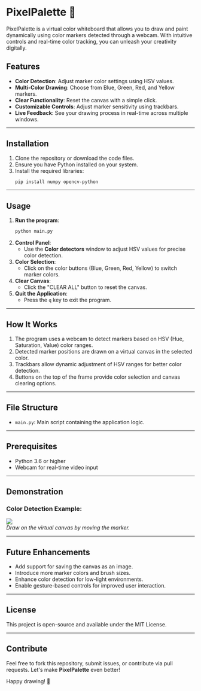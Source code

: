 # PixelPalette 🎨  

PixelPalette is a virtual color whiteboard that allows you to draw and paint dynamically using color markers detected through a webcam. With intuitive controls and real-time color tracking, you can unleash your creativity digitally.  

## Features  
- **Color Detection**: Adjust marker color settings using HSV values.  
- **Multi-Color Drawing**: Choose from Blue, Green, Red, and Yellow markers.  
- **Clear Functionality**: Reset the canvas with a simple click.  
- **Customizable Controls**: Adjust marker sensitivity using trackbars.  
- **Live Feedback**: See your drawing process in real-time across multiple windows.  

---

## Installation  
1. Clone the repository or download the code files.  
2. Ensure you have Python installed on your system.  
3. Install the required libraries:  
   ```bash
   pip install numpy opencv-python
   ```  

---

## Usage  
1. **Run the program**:  
   ```bash
   python main.py
   ```  
2. **Control Panel**:  
   - Use the **Color detectors** window to adjust HSV values for precise color detection.  
3. **Color Selection**:  
   - Click on the color buttons (Blue, Green, Red, Yellow) to switch marker colors.  
4. **Clear Canvas**:  
   - Click the "CLEAR ALL" button to reset the canvas.  
5. **Quit the Application**:  
   - Press the `q` key to exit the program.  

---

## How It Works  
1. The program uses a webcam to detect markers based on HSV (Hue, Saturation, Value) color ranges.  
2. Detected marker positions are drawn on a virtual canvas in the selected color.  
3. Trackbars allow dynamic adjustment of HSV ranges for better color detection.  
4. Buttons on the top of the frame provide color selection and canvas clearing options.  

---

## File Structure  
- `main.py`: Main script containing the application logic.  

---

## Prerequisites  
- Python 3.6 or higher  
- Webcam for real-time video input  

---

## Demonstration  

### Color Detection Example:  
![](https://via.placeholder.com/600x300?text=Demo+Image+Placeholder)  
*Draw on the virtual canvas by moving the marker.*  

---

## Future Enhancements  
- Add support for saving the canvas as an image.  
- Introduce more marker colors and brush sizes.  
- Enhance color detection for low-light environments.  
- Enable gesture-based controls for improved user interaction.  

---

## License  
This project is open-source and available under the MIT License.  

---

## Contribute  
Feel free to fork this repository, submit issues, or contribute via pull requests. Let's make **PixelPalette** even better!  

Happy drawing! 🎉  

